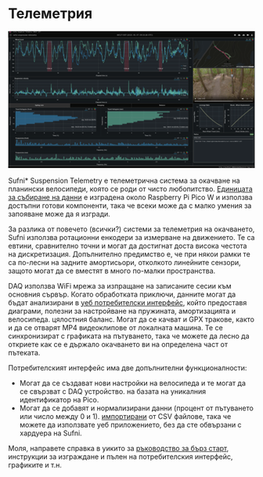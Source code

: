 Телеметрия
==========================

![dashboard](pics/dashboard.png)

Sufni\* Suspension Telemetry е телеметрична система за окачване на планински велосипеди, която
се роди от чисто любопитство. [Единицата за събиране на данни](https://github.com/sghctoma/sst/wiki/02-Data-Acquisition-Unit) е изградена около
Raspberry Pi Pico W и използва достъпни готови компоненти, така че всеки може да
с малко умения за запояване може да я изгради.

За разлика от повечето (всички?) системи за телеметрия на окачването, Sufni използва ротационни енкодери
за измерване на движението. Те са евтини, сравнително точни и могат да достигнат доста
висока честота на дискретизация. Допълнително предимство е, че при някои рамки те са по-лесни
на задните амортисьори, отколкото линейните сензори, защото могат да се вместят в много
по-малки пространства.

DAQ използва WiFi мрежа за изпращане на записаните сесии към основния сървър.
Когато обработката приключи, данните могат да бъдат анализирани в [уеб потребителски интерфейс](https://github.com/sghctoma/sst/wiki/03-Dashboard), който
предоставя диаграми, полезни за настройване на пружината, амортизацията и велосипеда.
цялостния баланс. Могат да се качват и GPX тракове, както и да се отварят MP4 видеоклипове
от локалната машина. Те се синхронизират с графиката на пътуването, така че можете да
лесно да откриете как се е държало окачването ви на определена част от пътеката.

Потребителският интерфейс има две допълнителни функционалности:

 - Могат да се създават нови настройки на велосипеда и те могат да се свързват с DAQ устройство.
   на базата на уникалния идентификатор на Pico.
 - Могат да се добавят и нормализирани данни (процент от пътуването или число между 0 и 1).
   [импортирани](https://github.com/sghctoma/sst/wiki/04-Importing-normalized-data) от CSV файлове, така че можете да използвате уеб приложението, без да сте обвързани с
   хардуера на Sufni.

Моля, направете справка в уикито за [ръководство за бърз старт](https://github.com/sghctoma/sst/wiki/01-Quickstart-guide), инструкции за изграждане и пълен
на потребителския интерфейс, графиките и т.н.
